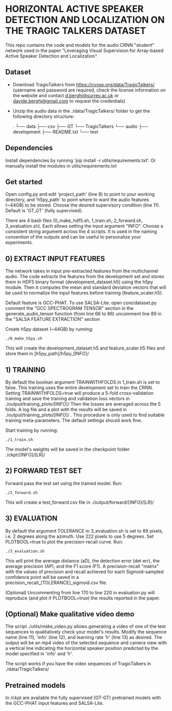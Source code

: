 # HORIZONTAL ACTIVE SPEAKER DETECTION AND LOCALIZATION ON THE TRAGIC TALKERS DATASET

This repo contains the code and models for the audio CRNN "student" network used in the paper "Leveraging Visual Supervision for Array-based Active Speaker Detection and Localization".

## Dataset

- Download TragicTalkers from https://cvssp.org/data/TragicTalkers/ (username and password are required, check the license information on the website and contact d.berghi@surrey.ac.uk or davide.berghi@gmail.com to request the credentials)

- Unzip the audio data in the ./data/TragicTalkers/ folder to get the following directory structure:

	.
	└── data
	    ├── csv
	    ├── GT
	    └── TragicTalkers
		└── audio
		    ├── development
		    ├── README.txt
		    └── test


## Dependencies

Install dependencies by running 'pip install -r utils/requirements.txt'. Or manually install the modules in utils/requirements.txt


## Get started

Open config.py and edit 'project_path' (line 8) to point to your working directory, and 'h5py_path' to point where to want the audio features (~44GB) to be stored.
Choose the desired supervisory condition (line 11). Default is 'GT_GT' (fully supervised).

There are 4 bash files (0_make_hdf5.sh, 1_train.sh, 2_forward.sh, 3_evaluation.sh). Each allows setting the input argument "INFO". Choose a consistent string argument across the 4 scripts. It is used in the naming convention of the outputs and can be useful to personalize your experiments.


## 0) EXTRACT INPUT FEATURES 

The network takes in input pre-extracted features from the multichannel audio. The code extracts the features from the development set and stores them in HDF5 binary format (development_dataset.h5) using the h5py module. 
Then it computes the mean and standard deviation vectors that will be used to normalize the input features before training (feature_scaler.h5).

Default feature is GCC-PHAT. To use SALSA-Lite: 
	open core/dataset.py 
	comment the "GCC SPECTROGRAM TENSOR" section in the generate_audio_tensor function (from line 66 to 86) 
	uncomment line 89 in the "SALSA FEATURE EXTRACTION" section 

Create h5py dataset (~44GB) by running:
 
	./0_make_h5py.sh

This will create the development_dataset.h5 and feature_scaler.h5 files and store them in [h5py_path]/h5py_[INFO]/


## 1) TRAINING

By default the boolean argument TRAINWITHFOLDS in 1_train.sh is set to false. This training uses the entire development set to train the CRNN. 
Setting TRAINWITHFOLDS=true will produce a 5-fold cross-validation training and save the training and validation loss vectors in ./output/training_plots/[INFO]/
Then the losses are averaged across the 5 folds. A log file and a plot with the results will be saved in ./output/training_plots/[INFO]/ .
This procedure is only used to find suitable training meta-parameters. The default settings should work fine.

Start training by running:

	./1_train.sh

The model's weights will be saved in the checkpoint folder ./ckpt/[INFO]/[LR]/


## 2) FORWARD TEST SET

Forward pass the test set using the trained model. Run:

	./2_forward.sh

This will create a test_forward.csv file in ./output/forward/[INFO]/[LR]/


## 3) EVALUATION

By default the argument TOLERANCE in 3_evaluation.sh is set to 89 pixels, i.e. 2 degrees along the azimuth. Use 222 pixels to use 5 degrees.
Set PLOTBOOL=true to plot the precision-recall curve.
Run:
	
	./3_evaluation.sh

This will print the average distance (aD), the detection error (det err), the average precision (AP), and the F1 score (F1). 
A precision-recall "matrix" with the values of precision and recall achieved for each Sigmoid-sampled confidence point will be saved in a precision_recall_[TOLERANCE]_sigmoid.csv file.

(Optional) Uncommenting from line 170 to line 220 in evaluation.py will reproduce (and plot if PLOTBOOL=true) the results reported in the paper. 


## (Optional) Make qualitative video demo

The script ./utils/make_video.py allows generating a video of one of the test sequences to qualitatively check your model's results. 
Modify the sequence name (line 11), 'info' (line 12), and learning rate 'lr' (line 13) as desired. The output will be an mp4 video of the selected sequence and camera view with a vertical line indicating the horizontal speaker position predicted by the model specified in 'info' and 'lr'.

The script works if you have the video sequences of TragicTalkers in ./data/TragicTalkers/ 


## Pretrained models

In /ckpt are available the fully supervised (GT-GT) pretrained models with the GCC-PHAT input features and SALSA-Lite.
